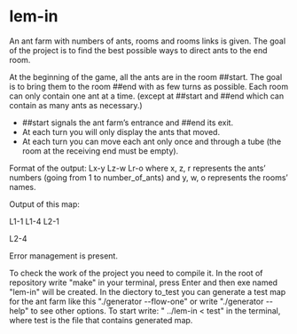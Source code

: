 # lem-in
An ant farm with numbers of ants, rooms and rooms links is given. The goal of the project is to find the best possible ways to direct ants to the end room.

At the beginning of the game, all the ants are in the room ##start. The goal is to bring them to the room ##end with as few turns as possible. Each room can only contain one ant at a time. (except at ##start and ##end which can contain as many ants as necessary.)

- ##start signals the ant farm’s entrance and ##end its exit.
- At each turn you will only display the ants that moved.
- At each turn you can move each ant only once and through a tube (the room at the receiving end must be empty).

Format of the output:
Lx-y Lz-w Lr-o
where x, z, r represents the ants’ numbers (going from 1 to number_of_ants) and y, w, o represents the rooms’ names.

Output of this map:

L1-1
L1-4 L2-1

L2-4

Error management is present.

To check the work of the project you need to compile it. In the root of repository write "make" in your terminal, press Enter and then exe named "lem-in" will be created. In the diectory to_test you can generate a test map for the ant farm like this "./generator --flow-one" or write "./generator --help" to see other options. To start write: " ../lem-in < test" in the terminal, where test is the file that contains generated map.
